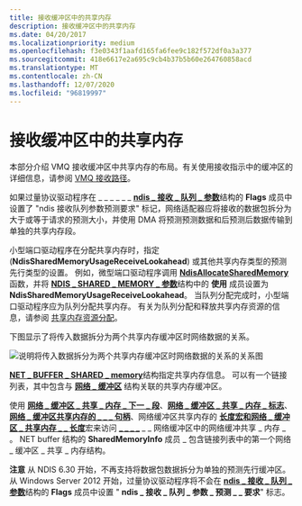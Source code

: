 ```yaml
---
title: 接收缓冲区中的共享内存
description: 接收缓冲区中的共享内存
ms.date: 04/20/2017
ms.localizationpriority: medium
ms.openlocfilehash: f3e0343f1aafd165fa6fee9c182f572df0a3a377
ms.sourcegitcommit: 418e6617e2a695c9cb4b37b5b60e264760858acd
ms.translationtype: MT
ms.contentlocale: zh-CN
ms.lasthandoff: 12/07/2020
ms.locfileid: "96819997"
---
```

# <a name="shared-memory-in-receive-buffers"></a>接收缓冲区中的共享内存





本部分介绍 VMQ 接收缓冲区中共享内存的布局。有关使用接收指示中的缓冲区的详细信息，请参阅 [VMQ 接收路径](vmq-receive-path.md)。

如果过量协议驱动程序在 \_ \_ \_ \_ \_ \_ [**ndis \_ 接收 \_ 队列 \_ 参数**](/windows-hardware/drivers/ddi/ntddndis/ns-ntddndis-_ndis_receive_queue_parameters)结构的 **Flags** 成员中设置了 "ndis 接收队列参数预测要求" 标记，网络适配器应将接收的数据包拆分为大于或等于请求的预测大小，并使用 DMA 将预测预测数据和后预测后数据传输到单独的共享内存段。

小型端口驱动程序在分配共享内存时，指定 (**NdisSharedMemoryUsageReceiveLookahead**) 或其他共享内存类型的预测先行类型的设置。 例如，微型端口驱动程序调用 [**NdisAllocateSharedMemory**](/windows-hardware/drivers/ddi/ndis/nf-ndis-ndisallocatesharedmemory)函数，并将 [**NDIS \_ SHARED \_ MEMORY \_ 参数**](/windows-hardware/drivers/ddi/ndis/ns-ndis-_ndis_shared_memory_parameters)结构中的 **使用** 成员设置为 **NdisSharedMemoryUsageReceiveLookahead**。 当队列分配完成时，小型端口驱动程序应为队列分配共享内存。 有关为队列分配和释放共享内存资源的信息，请参阅 [共享内存资源分配](shared-memory-resource-allocation.md)。

下图显示了将传入数据拆分为两个共享内存缓冲区时网络数据的关系。

![说明将传入数据拆分为两个共享内存缓冲区时网络数据的关系的关系图](images/vmqpacket.png)

[**NET \_ BUFFER \_ SHARED \_ memory**](/windows-hardware/drivers/ddi/ndis/ns-ndis-_net_buffer_shared_memory)结构指定共享内存信息。 可以有一个链接列表，其中包含与 [**网络 \_ 缓冲区**](/windows-hardware/drivers/ddi/ndis/ns-ndis-_net_buffer) 结构关联的共享内存缓冲区。

使用 [**网络 \_ 缓冲区 \_ 共享 \_ 内存 \_ 下一 \_ 段**](/windows-hardware/drivers/ddi/ndis/nf-ndis-net_buffer_shared_mem_next_segment)、[**网络 \_ 缓冲区 \_ 共享 \_ 内存 \_ 标志**](/windows-hardware/drivers/ddi/ndis/nf-ndis-net_buffer_shared_mem_flags)、[**网络 \_ 缓冲区共享内存的 \_ \_ \_ 句柄**](/windows-hardware/drivers/ddi/ndis/nf-ndis-net_buffer_shared_mem_handle)、网络缓冲区共享内存的 [**长度宏和网络 \_ 缓冲区 \_ 共享内存 \_ \_ 长度**](/windows-hardware/drivers/ddi/ndis/nf-ndis-net_buffer_shared_mem_length)宏来访问 [**\_ \_ \_ \_**](/windows-hardware/drivers/ddi/ndis/nf-ndis-net_buffer_shared_mem_offset) \_ \_ 网络缓冲区中的网络缓冲共享 \_ 内存 \_ 。 NET buffer 结构的 **SharedMemoryInfo** 成员 \_ 包含链接列表中的第一个网络 \_ 缓冲区 \_ 共享 \_ 内存结构。

**注意**  从 NDIS 6.30 开始，不再支持将数据包数据拆分为单独的预测先行缓冲区。 从 Windows Server 2012 开始，过量协议驱动程序将不会在 [**ndis \_ 接收 \_ 队列 \_ 参数**](/windows-hardware/drivers/ddi/ntddndis/ns-ntddndis-_ndis_receive_queue_parameters)结构的 **Flags** 成员中设置 " **ndis \_ 接收 \_ 队列 \_ 参数 \_ 预测 \_ \_ 要求**" 标志。

 

 


